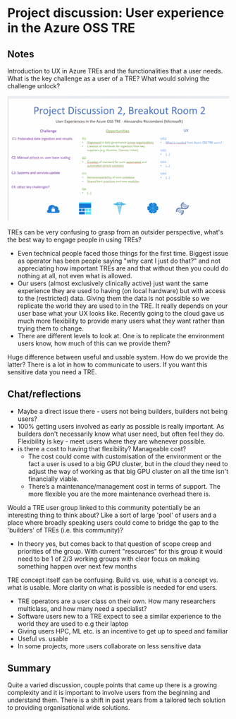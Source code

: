# Project discussion: User experience in the Azure OSS TRE

## Notes

Introduction to UX in Azure TREs and the functionalities that a user needs.
What is the key challenge as a user of a TRE?
What would solving the challenge unlock?

![](project-discussion-user-experience-azure-tre.png)

TREs can be very confusing to grasp from an outsider perspective, what's the best way to engage people in using TREs?

- Even technical people faced those things for the first time.
  Biggest issue as operator has been people saying "why cant I just do that?" and not appreciating how important TREs are and that without then you could do nothing at all, not even what is allowed.
- Our users (almost exclusively clinically active) just want the same experience they are used to having (on local hardware) but with access to the (restricted) data.
  Giving them the data is not possible so we replicate the world they are used to in the TRE.
  It really depends on your user base what your UX looks like.
  Recently going to the cloud gave us much more flexibility to provide many users what they want rather than trying them to change.
- There are different levels to look at.
  One is to replicate the environment users know, how much of this can we provide them?

Huge difference between useful and usable system.
How do we provide the latter?
There is a lot in how to communicate to users.
If you want this sensitive data you need a TRE.

## Chat/reflections

- Maybe a direct issue there - users not being builders, builders not being users?
- 100% getting users involved as early as possible is really important.
  As builders don't necessarily know what user need, but often feel they do.
  Flexibility is key - meet users where they are whenever possible.
- is there a cost to having that flexibility?
  Manageable cost?
  - The cost could come with customisation of the environment or the fact a user is used to a big GPU cluster, but in the cloud they need to adjust the way of working as that big GPU cluster on all the time isn't financially viable.
  - There’s a maintenance/management cost in terms of support.
    The more flexible you are the more maintenance overhead there is.

Would a TRE user group linked to this community potentially be an interesting thing to think about?
Like a sort of large 'pool' of users and a place where broadly speaking users could come to bridge the gap to the 'builders' of TREs (i.e. this community)?

- In theory yes, but comes back to that question of scope creep and priorities of the group.
  With current "resources" for this group it would need to be 1 of 2/3 working groups with clear focus on making something happen over next few months

TRE concept itself can be confusing.
Build vs. use, what is a concept vs. what is usable.
More clarity on what is possible is needed for end users.

- TRE operators are a user class on their own.
  How many researchers multiclass, and how many need a specialist?
- Software users new to a TRE expect to see a similar experience to the world they are used to e.g their laptop
- Giving users HPC, ML etc. is an incentive to get up to speed and familiar
- Useful vs. usable
- In some projects, more users collaborate on less sensitive data

## Summary

Quite a varied discussion, couple points that came up there is a growing complexity and it is important to involve users from the beginning and understand them.
There is a shift in past years from a tailored tech solution to providing organisational wide solutions.
